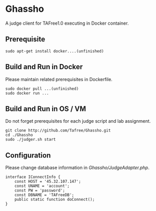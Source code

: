 # Ghassho
A judge client for TAFree1.0 executing in Docker container.

## Prerequisite
```
sudo apt-get install docker....(unfinished)
```

## Build and Run in Docker  
Please maintain related prerequisites in Dockerfile.
```
sudo docker pull ...(unfinished)  
sudo docker run ...
```

## Build and Run in OS / VM  
Do not forget prerequisites for each judge script and lab assignment. 
```
git clone http://github.com/Tafree/Ghassho.git
cd ./Ghassho
sudo ./judger.sh start
```

## Configuration
Please change database information in _Ghassho/JudgeAdapter.php_.
```
interface IConnectInfo {
	const HOST = '45.32.107.147';
	const UNAME = 'account';
	const PW = 'password';
	const DBNAME = 'TAFreeDB';
	public static function doConnect();
}
```

